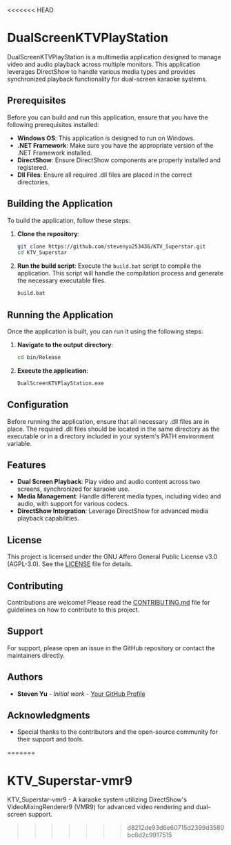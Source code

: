 <<<<<<< HEAD
# DualScreenKTVPlayStation

DualScreenKTVPlayStation is a multimedia application designed to manage video and audio playback across multiple monitors. This application leverages DirectShow to handle various media types and provides synchronized playback functionality for dual-screen karaoke systems.

## Prerequisites

Before you can build and run this application, ensure that you have the following prerequisites installed:

- **Windows OS**: This application is designed to run on Windows.
- **.NET Framework**: Make sure you have the appropriate version of the .NET Framework installed.
- **DirectShow**: Ensure DirectShow components are properly installed and registered.
- **Dll Files**: Ensure all required .dll files are placed in the correct directories.

## Building the Application

To build the application, follow these steps:

1. **Clone the repository**: 
    ```sh
    git clone https://github.com/stevenyu253436/KTV_Superstar.git
    cd KTV_Superstar
    ```

2. **Run the build script**:
    Execute the `build.bat` script to compile the application. This script will handle the compilation process and generate the necessary executable files.
    ```sh
    build.bat
    ```

## Running the Application

Once the application is built, you can run it using the following steps:

1. **Navigate to the output directory**:
    ```sh
    cd bin/Release
    ```

2. **Execute the application**:
    ```sh
    DualScreenKTVPlayStation.exe
    ```

## Configuration

Before running the application, ensure that all necessary .dll files are in place. The required .dll files should be located in the same directory as the executable or in a directory included in your system's PATH environment variable.

## Features

- **Dual Screen Playback**: Play video and audio content across two screens, synchronized for karaoke use.
- **Media Management**: Handle different media types, including video and audio, with support for various codecs.
- **DirectShow Integration**: Leverage DirectShow for advanced media playback capabilities.

## License

This project is licensed under the GNU Affero General Public License v3.0 (AGPL-3.0). See the [LICENSE](LICENSE) file for details.

## Contributing

Contributions are welcome! Please read the [CONTRIBUTING.md](CONTRIBUTING.md) file for guidelines on how to contribute to this project.

## Support

For support, please open an issue in the GitHub repository or contact the maintainers directly.

## Authors

- **Steven Yu** - *Initial work* - [Your GitHub Profile](https://github.com/stevenyu253436)

## Acknowledgments

- Special thanks to the contributors and the open-source community for their support and tools.

=======
# KTV_Superstar-vmr9
KTV_Superstar-vmr9 - A karaoke system utilizing DirectShow's VideoMixingRenderer9 (VMR9) for advanced video rendering and dual-screen support.
>>>>>>> d8212de93d6e60715d2399d3580bc6d2c9917515
